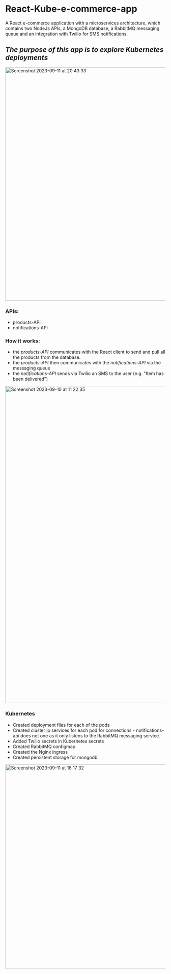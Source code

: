 # React-Kube-e-commerce-app
A React e-commerce application with a microservices architecture, which contains two NodeJs APIs, a MongoDB database, a RabbitMQ messaging queue and an integration with Twilio for SMS notifications. 

## _The purpose of this app is to explore Kubernetes deployments_

<img width="734" alt="Screenshot 2023-09-11 at 20 43 33" src="https://github.com/VladC24/React-Kube-e-commerce-app/assets/36422289/5b6363d3-4a18-4881-a187-b257d8df36ca">

### APIs:
- products-API
- notifications-API

### How it works:
- the _products-API_ communicates with the React client to send and pull all the products from the database.
- the _products-API_ then communicates with the _notifications-API_ via the messaging queue
- the _notifications-API_ sends via Twilio an SMS to the user (e.g. "Item has been delivered")


<img width="997" alt="Screenshot 2023-09-10 at 11 22 35" src="https://github.com/VladC24/React-Kube-e-commerce-app/assets/36422289/304807f2-2cac-400d-a897-54b82ff7b8b1">

### Kubernetes
- Created deployment files for each of the pods
- Created cluster ip services for each pod for connections - notifications-api does not one as it only listens to the RabbitMQ messaging service.
- Added Twilio secrets in Kubernetes secrets
- Created RabbitMQ configmap
- Created the Nginx ingress
- Created persistent storage for mongodb

<img width="643" alt="Screenshot 2023-09-11 at 18 17 32" src="https://github.com/VladC24/React-Kube-e-commerce-app/assets/36422289/4153978f-ec2b-4c3d-a402-7fb9d5ec3271">

